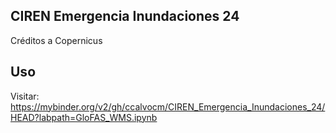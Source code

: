 ## CIREN Emergencia Inundaciones 24
Créditos a Copernicus
 
## Uso
Visitar: https://mybinder.org/v2/gh/ccalvocm/CIREN_Emergencia_Inundaciones_24/HEAD?labpath=GloFAS_WMS.ipynb
